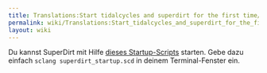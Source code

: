 ```yaml
---
title: Translations:Start tidalcycles and superdirt for the first time/28/de
permalink: wiki/Translations:Start_tidalcycles_and_superdirt_for_the_first_time/28/de/
layout: wiki
---
```


Du kannst SuperDirt mit Hilfe [dieses
Startup-Scripts](https://raw.githubusercontent.com/musikinformatik/SuperDirt/develop/superdirt_startup.scd)
starten. Gebe dazu einfach `sclang superdirt_startup.scd` in deinem
Terminal-Fenster ein.

